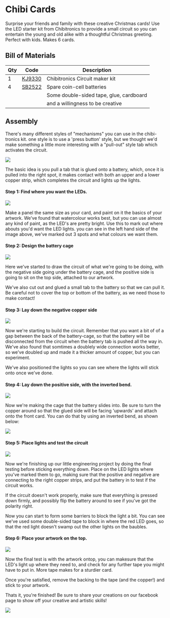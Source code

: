 # Chibi Cards

Surprise your friends and family with these creative Christmas cards! Use the LED starter kit from Chibitronics to provide a small circuit so you can entertain the young and old alike with a thoughtful Christmas greeting. Perfect with kids. Makes 6 cards.	

## Bill of Materials

| Qty | Code | Description | 
| --- |  --- | ----|
|1| [KJ9330](http://jaycar.com.au/p/KJ9330) | Chibitronics Circuit maker kit |
|4| [SB2522](http://jaycar.com.au/p/SB2522) | Spare coin-cell batteries |
| | | Some double-sided tape, glue, cardboard |
| | | and a willingness to be creative | 

## Assembly

There's many different styles of "mechanisms" you can use in the chibi-tronics kit. one style is to use a 'press button' style, but we thought we'd make something a little more interesting with a "pull-out" style tab which activates the circuit.

![](images/idea.png)

The basic idea is you pull a tab that is glued onto a battery, which, once it is pulled into the right spot, it makes contact with both an upper and a lower copper strip, which completes the circuit and lights up the lights.

#### Step 1: Find where you want the LEDs.
![](images/art.jpg)

Make a panel the same size as your card, and paint on it the basics of your artwork. We've found that watercolour works best, but you can use almost any kind of paint, as the LED's are pretty bright.
Use this to mark out where abouts you'd want the LED lights. you can see in the left hand side of the image above, we've marked out 3 spots and what colours we want them.

#### Step 2: Design the battery cage
![](images/layout.jpg)

Here we've started to draw the circuit of what we're going to be doing, with the negative side going under the battery cage, and the positive side is going to sit on the top side, attached to our artwork.

We've also cut out and glued a small tab to the battery so that we can pull it. Be careful not to cover the top or bottom of the battery, as we need those to make contact!

#### Step 3: Lay down the negative copper side
![](images/doubleup.jpg)

Now we're starting to build the circuit. Remember that you want a bit of of a gap between the back of the battery-cage, so that the battery will be disconnected from the circuit when the battery tab is pushed all the way in. We've also found that somtimes a doublely wide connection works better, so we've doubled up and made it a thicker amount of copper, but you can experiment.

We've also positioned the lights so you can see where the lights will stick onto once we've done.

#### Step 4: Lay down the positive side, with the inverted bend.
![](images/cage.jpg)

Now we're making the cage that the battery slides into. Be sure to turn the copper around so that the glued side will be facing 'upwards' and attach onto the front card. You can do that by using an inverted bend, as shown below:

![](images/inverted-bend.jpg)

#### Step 5: Place lights and test the circuit
![](images/pullable.jpg)

Now we're finishing up our little engineering project by doing the final testing before sticking everything down.
Place on the LED lights where you've marked them to go, making sure that the positive and negative are connecting to the right copper strips, and put the battery in to test if the circuit works. 

If the circuit doesn't work properly, make sure that everything is pressed down firmly, and possibly flip the battery around to see if you've got the polarity right.

Now you can start to form some barriers to block the light a bit. You can see we've used some double-sided tape to block in where the red LED goes, so that the red light doesn't swamp out the other lights on the baubles.

#### Step 6: Place your artwork on the top.
![](images/cards.jpg)

Now the final test is with the artwork ontop, you can makesure that the LED's light up where they need to, and check for any further tape you might have to put in. More tape makes for a sturdier card.

Once you're satisfied, remove the backing to the tape (and the copper!) and stick to your artwork.

Thats it, you're finished! Be sure to share your creations on our facebook page to show off your creative and artistic skills!


![](finish.jpg)



